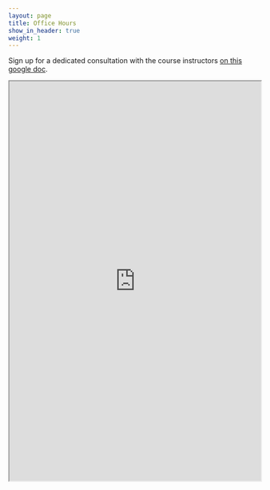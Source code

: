 ```yaml
---
layout: page
title: Office Hours
show_in_header: true
weight: 1
---
```


Sign up for a dedicated consultation with the course instructors [on this google doc](https://docs.google.com/document/d/19llK9ZpmkD6s9M0Nal27PhtBHG11aGLQt6TNaLRdGTQ/edit#).

<iframe style="width: 100%; height: 800px;" src="https://docs.google.com/document/d/e/2PACX-1vQLxo4LvL0YjY9NRKx4ykgm6OoStKSrVL96Kyi_eol2GNZrL4dIB0vvs2SvkClyj7Vh5lXFr2Pj0okx/pub?embedded=true"></iframe>
